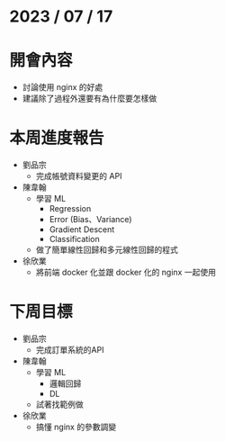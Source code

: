 # 2023 / 07 / 17

# 開會內容
- 討論使用 nginx 的好處
- 建議除了過程外還要有為什麼要怎樣做

# 本周進度報告
- 劉品宗
    - 完成帳號資料變更的 API
- 陳韋翰
    - 學習 ML
      - Regression
      - Error (Bias、Variance)
      - Gradient Descent
      - Classification
    - 做了簡單線性回歸和多元線性回歸的程式
- 徐欣業
    - 將前端 docker 化並跟 docker 化的 nginx 一起使用

# 下周目標
- 劉品宗
    - 完成訂單系統的API
- 陳韋翰
    - 學習 ML
      - 邏輯回歸
      - DL
    - 試著找範例做
- 徐欣業
    - 搞懂 nginx 的參數調變
